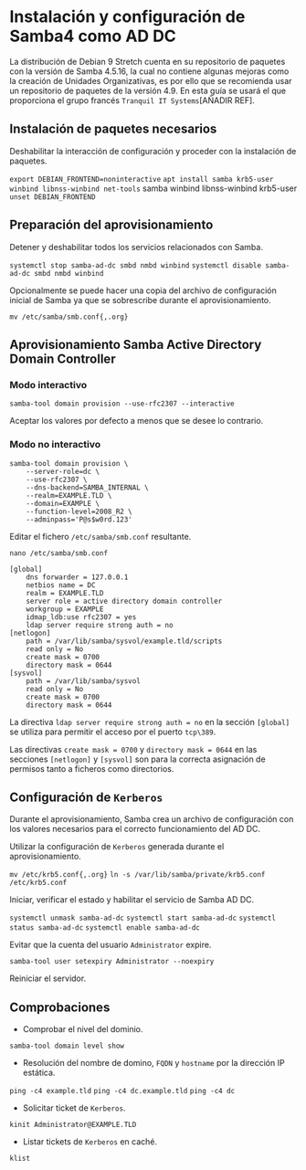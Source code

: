 # Instalación y configuración de Samba4 como AD DC

La distribución de Debian 9 Stretch cuenta en su repositorio de paquetes con la versión de Samba 4.5.16, la cual no contiene algunas mejoras como la creación de Unidades Organizativas, es por ello que se recomienda usar un repositorio de paquetes de la versión 4.9. En esta guía se usará el que proporciona el grupo francés `Tranquil IT Systems`[AÑADIR REF].

## Instalación de paquetes necesarios

Deshabilitar la interacción de configuración y proceder con la instalación de paquetes.

`export DEBIAN_FRONTEND=noninteractive`
`apt install samba krb5-user winbind libnss-winbind net-tools`
samba winbind libnss-winbind krb5-user
`unset DEBIAN_FRONTEND`

## Preparación del aprovisionamiento

Detener y deshabilitar todos los servicios relacionados con Samba.

`systemctl stop samba-ad-dc smbd nmbd winbind`
`systemctl disable samba-ad-dc smbd nmbd winbind`

Opcionalmente se puede hacer una copia del archivo de configuración inicial de Samba ya que se sobrescribe durante el aprovisionamiento.

`mv /etc/samba/smb.conf{,.org}`

## Aprovisionamiento Samba Active Directory Domain Controller

### Modo interactivo

`samba-tool domain provision --use-rfc2307 --interactive`

Aceptar los valores por defecto a menos que se desee lo contrario.

### Modo no interactivo

    samba-tool domain provision \
        --server-role=dc \
        --use-rfc2307 \
        --dns-backend=SAMBA_INTERNAL \
        --realm=EXAMPLE.TLD \
        --domain=EXAMPLE \
        --function-level=2008_R2 \
        --adminpass='P@s$w0rd.123'

Editar el fichero `/etc/samba/smb.conf` resultante.

`nano /etc/samba/smb.conf`

    [global]
        dns forwarder = 127.0.0.1
        netbios name = DC
        realm = EXAMPLE.TLD
        server role = active directory domain controller
        workgroup = EXAMPLE
        idmap_ldb:use rfc2307 = yes
        ldap server require strong auth = no
    [netlogon]
        path = /var/lib/samba/sysvol/example.tld/scripts
        read only = No
        create mask = 0700
        directory mask = 0644
    [sysvol]
        path = /var/lib/samba/sysvol
        read only = No
        create mask = 0700
        directory mask = 0644

La directiva `ldap server require strong auth = no` en la sección
`[global]` se utiliza para permitir el acceso por el puerto `tcp\389`.

Las directivas `create mask = 0700` y `directory mask = 0644` en las
secciones `[netlogon]` y `[sysvol]` son para la correcta asignación
de permisos tanto a ficheros como directorios.

## Configuración de `Kerberos`

Durante el aprovisionamiento, Samba crea un archivo de configuración con los valores necesarios para el correcto funcionamiento del AD DC.

Utilizar la configuración de `Kerberos` generada durante el aprovisionamiento.

`mv /etc/krb5.conf{,.org}`
`ln -s /var/lib/samba/private/krb5.conf /etc/krb5.conf`

Iniciar, verificar el estado y habilitar el servicio de Samba AD DC.

`systemctl unmask samba-ad-dc`
`systemctl start samba-ad-dc`
`systemctl status samba-ad-dc`
`systemctl enable samba-ad-dc`

Evitar que la cuenta del usuario `Administrator` expire.

`samba-tool user setexpiry Administrator --noexpiry`

Reiniciar el servidor.

## Comprobaciones

* Comprobar el nivel del dominio.

`samba-tool domain level show`

* Resolución del nombre de domino, `FQDN` y `hostname` por la dirección IP estática.

`ping -c4 example.tld`
`ping -c4 dc.example.tld`
`ping -c4 dc`

* Solicitar ticket de `Kerberos`.

`kinit Administrator@EXAMPLE.TLD`

* Listar tickets de `Kerberos` en caché.

`klist`